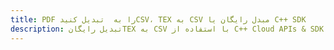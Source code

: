 ---title: PDF را به  تبدیل کنیدCSV، TEX به CSV مبدل رایگان یا C++ SDKdescription: تبدیل رایگانTEX به CSV با استفاده از C++ Cloud APIs & SDK همچنین اسناد PDF را در Cloud ایجاد، ویرایش و رندر کنید.---